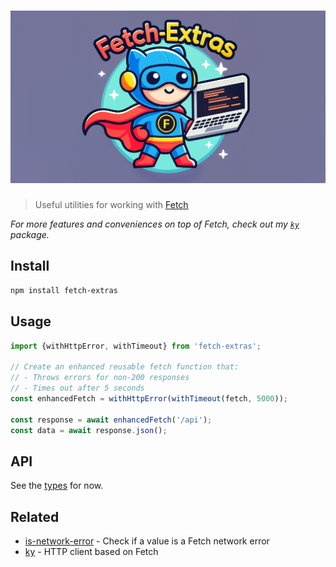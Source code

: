 <h1 align="center" title="fetch-extras">
	<img src="media/logo.jpg" alt="fetch-extras logo">
</h1>

> Useful utilities for working with [Fetch](https://developer.mozilla.org/en-US/docs/Web/API/Fetch_API)

*For more features and conveniences on top of Fetch, check out my [`ky`](https://github.com/sindresorhus/ky) package.*

## Install

```sh
npm install fetch-extras
```

## Usage

```js
import {withHttpError, withTimeout} from 'fetch-extras';

// Create an enhanced reusable fetch function that:
// - Throws errors for non-200 responses
// - Times out after 5 seconds
const enhancedFetch = withHttpError(withTimeout(fetch, 5000));

const response = await enhancedFetch('/api');
const data = await response.json();
```

## API

See the [types](index.d.ts) for now.

## Related

- [is-network-error](https://github.com/sindresorhus/is-network-error) - Check if a value is a Fetch network error
- [ky](https://github.com/sindresorhus/ky) - HTTP client based on Fetch
